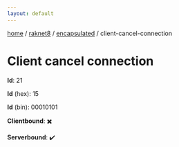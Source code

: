 ```yaml
---
layout: default
---
```


[home](/)  /  [raknet8](/protocol/raknet8)  /  [encapsulated](/protocol/raknet8/encapsulated)  /  client-cancel-connection

# Client cancel connection

**Id**: 21

**Id** (hex): 15

**Id** (bin): 00010101

**Clientbound**: ✖️

**Serverbound**: ✔️

